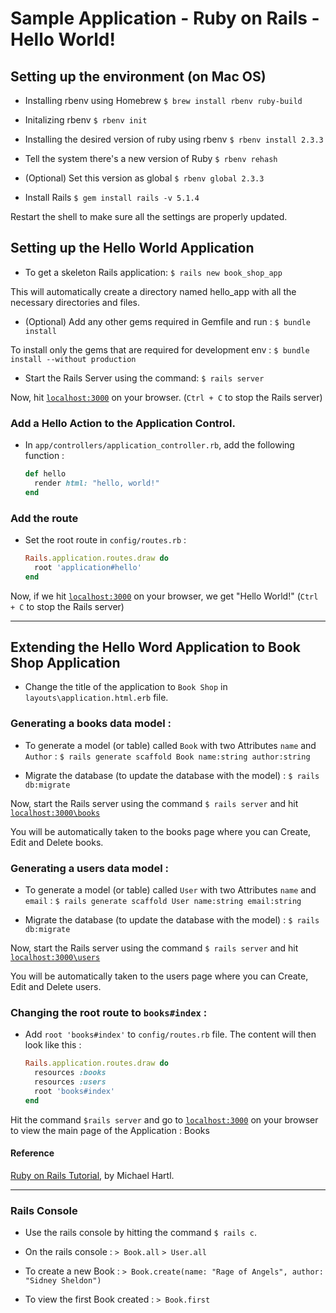 # Sample Application - Ruby on Rails - Hello World!

## Setting up the environment (on Mac OS)

* Installing rbenv using Homebrew
  `$ brew install rbenv ruby-build`

* Initalizing rbenv
  `$ rbenv init`

* Installing the desired version of ruby using rbenv
  `$ rbenv install 2.3.3`

* Tell the system there's a new version of Ruby
  `$ rbenv rehash`

* (Optional) Set this version as global 
  `$ rbenv global 2.3.3`

* Install Rails
  `$ gem install rails -v 5.1.4`

Restart the shell to make sure all the settings are properly updated.

## Setting up the Hello World Application

* To get a skeleton Rails application:
  `$ rails new book_shop_app`

This will automatically create a directory named hello_app with all the necessary directories and files.

* (Optional) Add any other gems required in Gemfile and run :
  `$ bundle install`

To install only the gems that are required for development env : 
  `$ bundle install --without production`

* Start the Rails Server using the command: 
  `$ rails server`

Now, hit [`localhost:3000`](http://localhost:3000) on your browser. (`Ctrl + C` to stop the Rails server)

### Add a Hello Action to the Application Control. 

* In `app/controllers/application_controller.rb`, add the following function :
  
  ```ruby
  def hello
    render html: "hello, world!"
  end
  ```
### Add the route 

* Set the root route in `config/routes.rb` :

    ```ruby
    Rails.application.routes.draw do
      root 'application#hello'
    end
    ```

Now, if we hit [`localhost:3000`](http://localhost:3000) on your browser, we get "Hello World!" (`Ctrl + C` to stop the Rails server)

------------------------------------------------

## Extending the Hello Word Application to Book Shop Application

* Change the title of the application to `Book Shop` in `layouts\application.html.erb` file.

### Generating a books data model :
  
* To generate a model (or table) called `Book` with two Attributes `name` and `Author` :
  `$ rails generate scaffold Book name:string author:string`

* Migrate the database (to update the database with the model) :
  `$ rails db:migrate`

Now, start the Rails server using the command `$ rails server` and hit  [`localhost:3000\books`](http://localhost:3000/books) 

You will be automatically taken to the books page where you can Create, Edit and Delete books.

### Generating a users data model :
  
* To generate a model (or table) called `User` with two Attributes `name` and `email` :
  `$ rails generate scaffold User name:string email:string`

* Migrate the database (to update the database with the model) :
  `$ rails db:migrate`

Now, start the Rails server using the command `$ rails server` and hit  [`localhost:3000\users`](http://localhost:3000/users) 

You will be automatically taken to the users page where you can Create, Edit and Delete users.

### Changing the root route to `books#index` :

* Add `root 'books#index'` to `config/routes.rb` file. The content will then look like this :

  ```ruby
  Rails.application.routes.draw do
    resources :books
    resources :users
    root 'books#index'
  end
  ```

Hit the command `$rails server` and go to [`localhost:3000`](http:\\localhost:300) on your browser to view the main page of the Application : Books

#### Reference

[Ruby on Rails Tutorial](https://www.railstutorial.org/book/), by Michael Hartl.

------------------------------------------------

### Rails Console  

* Use the rails console by hitting the command `$ rails c`.

* On the rails console : 
  `> Book.all`
  `> User.all`

* To create a new Book :
  `> Book.create(name: "Rage of Angels", author: "Sidney Sheldon")`

* To view the first Book created :
  `> Book.first`

